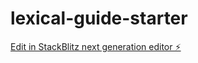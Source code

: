 # lexical-guide-starter

[Edit in StackBlitz next generation editor ⚡️](https://stackblitz.com/~/github.com/shikdernyc/lexical-guide-starter)